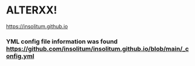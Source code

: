 # ALTERXX!
https://insolitum.github.io


### YML config file information was found https://github.com/insolitum/insolitum.github.io/blob/main/_config.yml

